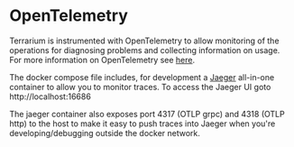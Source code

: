 # OpenTelemetry
Terrarium is instrumented with OpenTelemetry to allow monitoring of the operations for diagnosing problems and collecting information on usage.
For more information on OpenTelemetry see [here](https://opentelemetry.io/).

The docker compose file includes, for development a [Jaeger](https://www.jaegertracing.io/) all-in-one container to allow you to monitor traces. 
To access the Jaeger UI goto http://localhost:16686

The jaeger container also exposes port 4317 (OTLP grpc) and 4318 (OTLP http) to the host to make it easy to push traces 
into Jaeger when you're developing/debugging outside the docker network.